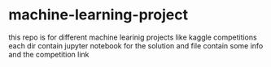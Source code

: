 # machine-learning-project
this repo is for different machine learinig projects like kaggle competitions 
each dir contain jupyter notebook for the solution and file contain some info and the competition link 
